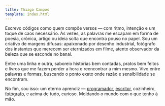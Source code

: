```yaml
---
title: Thiago Campos
template: index.html
---
```

Escrevo códigos como quem compõe versos — com ritmo, intenção e um toque de caos necessário. 
Às vezes, as palavras me escapam em forma de poesia, crônica, artigo ou ideia solta que encontra pouso no papel. 
Sou um criativo de margens difusas: apaixonado por desenho industrial, fotógrafo dos instantes que merecem ser eternizados em filme, atento observador da beleza que se esconde no banal.

Entre uma linha e outra, saboreio histórias bem contadas, pratos bem feitos e livros que me fazem perder a hora e reencontrar a mim mesmo. 
Vivo entre palavras e formas, buscando o ponto exato onde razão e sensibilidade se encontram.

No fim, sou isso: um eterno aprendiz — <a href="https://github.com/thigcampos" target="_blank">programador</a>, <a rel="me" href="https://mastodon.social/@thgcmps" target="_blank">escritor</a>, cozinheiro, <a href="https://instagram.com/thigcampos" target="_blank">fotógrafo</a>, e acima de tudo, curioso. 
Moldando o mundo com o que tenho à mão.
